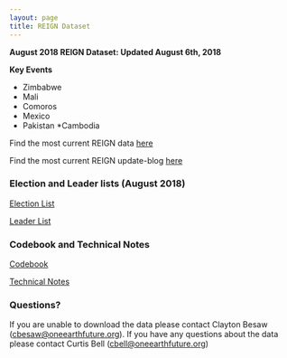 ```yaml
---
layout: page
title: REIGN Dataset
---
```

**August 2018 REIGN Dataset: Updated August 6th, 2018**

**Key Events**
  * Zimbabwe
  * Mali
  * Comoros 
  * Mexico
  * Pakistan
  *Cambodia

Find the most current REIGN data [here](https://cdn.rawgit.com/OEFDataScience/REIGN.github.io/gh-pages/data_sets/REIGN_2018_8.csv) 

Find the most current REIGN update-blog [here](http://oefresearch.org/news/international-elections-and-leaders-july-2018)

### Election and Leader lists (August 2018)

[Election List](https://www.dl.dropboxusercontent.com/s/ugtib0ghs6pxep1/electionlist_8_18.csv?dl=0)

[Leader List](https://www.dl.dropboxusercontent.com/s/hwbp36eheicey8n/leaderlist_8_18.csv?dl=0)

### Codebook and Technical Notes

[Codebook](https://cdn.rawgit.com/OEFDataScience/REIGN.github.io/gh-pages/documents/reign_codebook.pdf)

[Technical Notes](https://cdn.rawgit.com/OEFDataScience/REIGN.github.io/gh-pages/documents/reign_notes.pdf)



### Questions?

If you are unable to download the data please contact Clayton Besaw (<cbesaw@oneearthfuture.org>). If you have any questions about the data please contact Curtis Bell (<cbell@oneearthfuture.org>)

